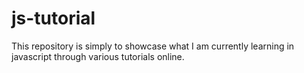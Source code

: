 js-tutorial
================

This repository is simply to showcase what I am currently learning in javascript through various tutorials online.
